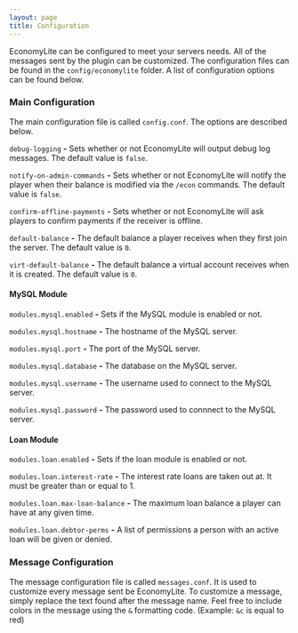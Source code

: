```yaml
---
layout: page
title: Configuration
---
```


EconomyLite can be configured to meet your servers needs. All of the messages sent by the plugin can be customized.
The configuration files can be found in the `config/economylite` folder. A list of configuration options can be found below.

### Main Configuration

The main configuration file is called `config.conf`. The options are described below.

`debug-logging` **-** Sets whether or not EconomyLite will output debug log messages. The default value is `false`.

`notify-on-admin-commands` **-** Sets whether or not EconomyLite will notify the player when their balance is modified
via the `/econ` commands. The default value is `false`.

`confirm-offline-payments` **-** Sets whether or not EconomyLite will ask players to confirm payments if the receiver is
offline.

`default-balance` **-** The default balance a player receives when they first join the server. The default value is `0`.

`virt-default-balance` **-** The default balance a virtual account receives when it is created. The default value is `0`.

#### MySQL Module

`modules.mysql.enabled` **-** Sets if the MySQL module is enabled or not.

`modules.mysql.hostname` **-** The hostname of the MySQL server.

`modules.mysql.port` **-** The port of the MySQL server.

`modules.mysql.database` **-** The database on the MySQL server.

`modules.mysql.username` **-** The username used to connect to the MySQL server.

`modules.mysql.password` **-** The password used to connnect to the MySQL server.

#### Loan Module

`modules.loan.enabled` **-** Sets if the loan module is enabled or not.

`modules.loan.interest-rate` **-** The interest rate loans are taken out at. It must be greater than or equal to 1.

`modules.loan.max-loan-balance` **-** The maximum loan balance a player can have at any given time.

`modules.loan.debtor-perms` **-** A list of permissions a person with an active loan will be given or denied.

### Message Configuration

The message configuration file is called `messages.conf`. It is used to customize every message sent be EconomyLite. To
customize a message, simply replace the text found after the message name. Feel free to include colors in the message
using the `&` formatting code. (Example: `&c` is equal to red)
